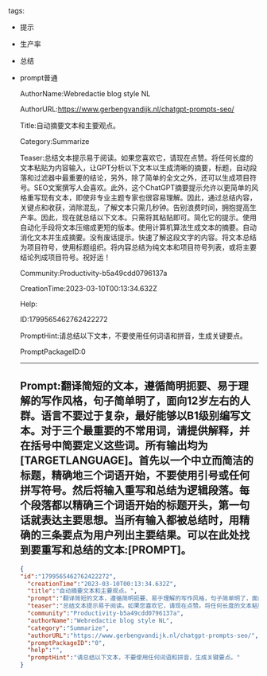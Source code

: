   tags: 
- 提示
- 生产率
- 总结
- prompt普通

  AuthorName:Webredactie blog style NL

  AuthorURL:https://www.gerbengvandijk.nl/chatgpt-prompts-seo/

  Title:自动摘要文本和主要观点。

  Category:Summarize

  Teaser:总结文本提示易于阅读。如果您喜欢它，请现在点赞。将任何长度的文本粘贴为内容输入，让GPT分析以下文本以生成清晰的摘要，标题，自动段落和过滤器中最重要的结论，另外，除了简单的全文之外，还可以生成项目符号。SEO文案撰写人会喜欢。此外，这个ChatGPT摘要提示允许以更简单的风格重写现有文本，即使非专业主题专家也很容易理解。因此，通过总结内容，关键点和收获，消除混乱，了解文本只需几秒钟。告别浪费时间，拥抱提高生产率。因此，现在就总结以下文本。只需将其粘贴即可。简化它的提示。使用自动化手段将文本压缩成更短的版本。使用计算机算法生成文本的摘要。自动消化文本并生成摘要。没有废话提示。快速了解这段文字的内容。将文本总结为项目符号，使用标题组织。将内容总结为纯文本和项目符号列表，或将主要结论列成项目符号。祝好运！

  Community:Productivity-b5a49cdd0796137a

  CreationTime:2023-03-10T00:13:34.632Z

  Help:

  ID:1799565462762422272

  PromptHint:请总结以下文本，不要使用任何词语和拼音，生成关键要点。

  PromptPackageID:0

  ---

  ## Prompt:翻译简短的文本，遵循简明扼要、易于理解的写作风格，句子简单明了，面向12岁左右的人群。语言不要过于复杂，最好能够以B1级别编写文本。对于三个最重要的不常用词，请提供解释，并在括号中简要定义这些词。所有输出均为[TARGETLANGUAGE]。首先以一个中立而简洁的标题，精确地三个词语开始，不要使用引号或任何拼写符号。然后将输入重写和总结为逻辑段落。每个段落都以精确三个词语开始的标题开头，第一句话就表达主要思想。当所有输入都被总结时，用精确的三条要点为用户列出主要结果。可以在此处找到要重写和总结的文本:[PROMPT]。

  ```json
  {
  "id":"1799565462762422272",
    "creationTime":"2023-03-10T00:13:34.632Z",
    "title":"自动摘要文本和主要观点。",
    "prompt":"翻译简短的文本，遵循简明扼要、易于理解的写作风格，句子简单明了，面向12岁左右的人群。语言不要过于复杂，最好能够以B1级别编写文本。对于三个最重要的不常用词，请提供解释，并在括号中简要定义这些词。所有输出均为[TARGETLANGUAGE]。首先以一个中立而简洁的标题，精确地三个词语开始，不要使用引号或任何拼写符号。然后将输入重写和总结为逻辑段落。每个段落都以精确三个词语开始的标题开头，第一句话就表达主要思想。当所有输入都被总结时，用精确的三条要点为用户列出主要结果。可以在此处找到要重写和总结的文本:[PROMPT]。",
    "teaser":"总结文本提示易于阅读。如果您喜欢它，请现在点赞。将任何长度的文本粘贴为内容输入，让GPT分析以下文本以生成清晰的摘要，标题，自动段落和过滤器中最重要的结论，另外，除了简单的全文之外，还可以生成项目符号。SEO文案撰写人会喜欢。此外，这个ChatGPT摘要提示允许以更简单的风格重写现有文本，即使非专业主题专家也很容易理解。因此，通过总结内容，关键点和收获，消除混乱，了解文本只需几秒钟。告别浪费时间，拥抱提高生产率。因此，现在就总结以下文本。只需将其粘贴即可。简化它的提示。使用自动化手段将文本压缩成更短的版本。使用计算机算法生成文本的摘要。自动消化文本并生成摘要。没有废话提示。快速了解这段文字的内容。将文本总结为项目符号，使用标题组织。将内容总结为纯文本和项目符号列表，或将主要结论列成项目符号。祝好运！",
    "community":"Productivity-b5a49cdd0796137a",
    "authorName":"Webredactie blog style NL",
    "category":"Summarize",
    "authorURL":"https://www.gerbengvandijk.nl/chatgpt-prompts-seo/",
    "promptPackageID":"0",
    "help":"",
    "promptHint":"请总结以下文本，不要使用任何词语和拼音，生成关键要点。"
  }
  ```
